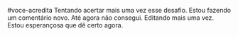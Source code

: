 #voce-acredita
Tentando acertar mais uma vez esse desafio.
Estou fazendo um comentário novo.
Até agora não consegui.
Editando mais uma vez.
Estou esperançosa que dê certo agora.
